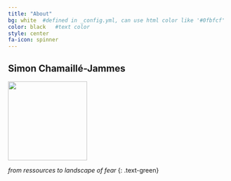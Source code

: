 ```yaml
---
title: "About"
bg: white  #defined in _config.yml, can use html color like '#0fbfcf'
color: black   #text color
style: center
fa-icon: spinner
---
```


## Simon Chamaillé-Jammes

<img src="{{site.image_path}}/website/img/me.jpg" width="180" height="180" /> 

*from ressources to landscape of fear*
{: .text-green}

